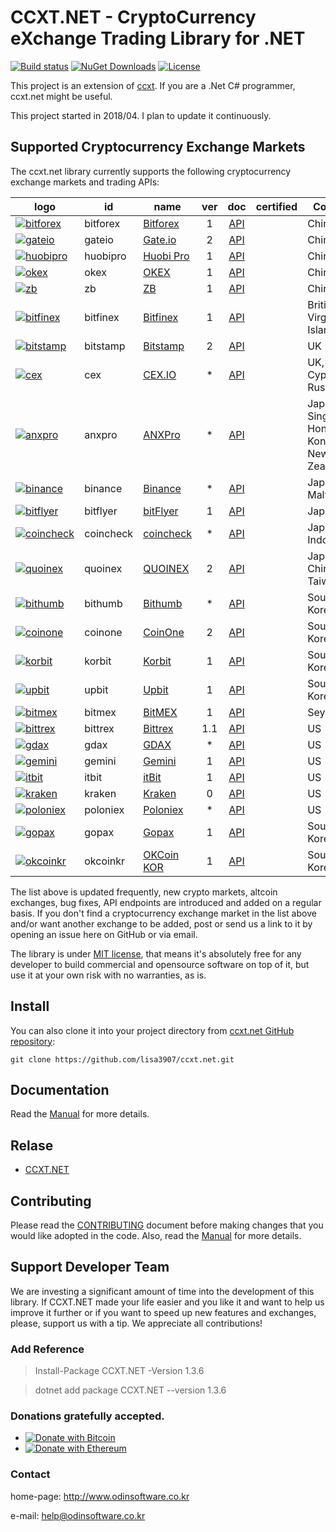 # CCXT.NET - CryptoCurrency eXchange Trading Library for .NET

[![Build status](https://ci.appveyor.com/api/projects/status/dnp9i3t6sexv9tpa?svg=true)](https://ci.appveyor.com/project/lisa3907/ccxt-net)
[![NuGet Downloads](https://img.shields.io/nuget/dt/ccxt.net.svg)](https://www.nuget.org/packages/CCXT.NET)
[![License](https://img.shields.io/github/license/lisa3907/ccxt.net.svg)](https://github.com/lisa3907/ccxt.net/blob/master/LICENSE.txt)

This project is an extension of [ccxt](https://github.com/ccxt/ccxt). If you are a .Net C# programmer, ccxt.net might be useful.

This project started in 2018/04. I plan to update it continuously. 

## Supported Cryptocurrency Exchange Markets

The ccxt.net library currently supports the following cryptocurrency exchange markets and trading APIs:

|&nbsp;&nbsp;&nbsp;&nbsp;&nbsp;&nbsp;&nbsp;logo&nbsp;&nbsp;&nbsp;&nbsp;&nbsp;&nbsp;&nbsp;                                                                                                     | id                 | name                                                                                 | ver   | doc                                                                                              | certified                        | Country                                                                                 |
|---------------------------------------------------------------------------------------------------------------------------------------------------------------------------------------------|--------------------|--------------------------------------------------------------------------------------|:-----:|:------------------------------------------------------------------------------------------------:|----------------------------------|-----------------------------------------------------------------------------------------|
|[![bitforex](https://user-images.githubusercontent.com/1294454/44310033-69e9e600-a3d8-11e8-873d-54d74d1bc4e4.jpg)](https://www.bitforex.com/registered?inviterId=1867438)                    | bitforex           | [Bitforex](https://www.bitforex.com/registered?inviterId=1867438)                    | 1     | [API](https://github.com/bitforexapi/API_Docs/wiki)                                              |                                  | China																					  |
|[![gateio](https://user-images.githubusercontent.com/1294454/31784029-0313c702-b509-11e7-9ccc-bc0da6a0e435.jpg)](https://www.gate.io/signup/2436035)                                         | gateio             | [Gate.io](https://www.gate.io/signup/2436035)                                        | 2     | [API](https://gate.io/api2)                                                                      |                                  | China																					  |
|[![huobipro](https://user-images.githubusercontent.com/1294454/27766569-15aa7b9a-5edd-11e7-9e7f-44791f4ee49c.jpg)](https://www.huobi.br.com/en-us/topic/invited/?invite_code=rwrd3)          | huobipro           | [Huobi Pro](https://www.huobi.br.com/en-us/topic/invited/?invite_code=rwrd3)         | 1     | [API](https://github.com/huobiapi/API_Docs/wiki/REST_api_reference)                              |									| China																				      |
|[![okex](https://user-images.githubusercontent.com/1294454/32552768-0d6dd3c6-c4a6-11e7-90f8-c043b64756a7.jpg)](https://www.okex.com)                                                         | okex               | [OKEX](https://www.okex.com)                                                         | 1     | [API](https://github.com/okcoin-okex/API-docs-OKEx.com)                                          |                                  | China, US																				  |
|[![zb](https://user-images.githubusercontent.com/1294454/32859187-cd5214f0-ca5e-11e7-967d-96568e2e2bd1.jpg)](https://vip.zb.com/user/register?recommendCode=bn070u)                          | zb                 | [ZB](https://vip.zb.com/user/register?recommendCode=bn070u)                          | 1     | [API](https://www.zb.com/i/developer)                                                            |                                  | China																					  |
|[![bitfinex](https://user-images.githubusercontent.com/1294454/27766244-e328a50c-5ed2-11e7-947b-041416579bb3.jpg)](https://www.bitfinex.com)												  | bitfinex		   | [Bitfinex](https://www.bitfinex.com)												  | 1     | [API](https://bitfinex.readme.io/v1/docs)														 | 									| British Virgin Islands																  |
|[![bitstamp](https://user-images.githubusercontent.com/1294454/27786377-8c8ab57e-5fe9-11e7-8ea4-2b05b6bcceec.jpg)](https://www.bitstamp.net)                                                 | bitstamp           | [Bitstamp](https://www.bitstamp.net)                                                 | 2     | [API](https://www.bitstamp.net/api)                                                              |                                  | UK																					  |
|[![cex](https://user-images.githubusercontent.com/1294454/27766442-8ddc33b0-5ed8-11e7-8b98-f786aef0f3c9.jpg)](https://cex.io/r/0/up105393824/0/)                                             | cex                | [CEX.IO](https://cex.io/r/0/up105393824/0/)                                          | *     | [API](https://cex.io/cex-api)                                                                    |                                  | UK, EU, Cyprus, Russia																  |
|[![anxpro](https://user-images.githubusercontent.com/1294454/27765983-fd8595da-5ec9-11e7-82e3-adb3ab8c2612.jpg)](https://anxpro.com)                                                         | anxpro             | [ANXPro](https://anxpro.com)                                                         | *     | [API](https://anxv2.docs.apiary.io)                                                              |                                  | Japan, Singapore, Hong Kong, New Zealand												  |
|[![binance](https://user-images.githubusercontent.com/1294454/29604020-d5483cdc-87ee-11e7-94c7-d1a8d9169293.jpg)](https://www.binance.com/?ref=10205187)									  | binance			   | [Binance](https://www.binance.com/?ref=10205187)									  | *     | [API](https://github.com/binance-exchange/binance-official-api-docs/blob/master/rest-api.md)     |									| Japan, Malta																			  |
|[![bitflyer](https://user-images.githubusercontent.com/1294454/28051642-56154182-660e-11e7-9b0d-6042d1e6edd8.jpg)](https://bitflyer.jp)													  | bitflyer           | [bitFlyer](https://bitflyer.jp)                                                      | 1     | [API](https://lightning.bitflyer.com/docs?lang=en)                                               |                                  | Japan																					  |
|[![coincheck](https://user-images.githubusercontent.com/1294454/27766464-3b5c3c74-5ed9-11e7-840e-31b32968e1da.jpg)](https://coincheck.com)                                                   | coincheck          | [coincheck](https://coincheck.com)                                                   | *     | [API](https://coincheck.com/documents/exchange/api)                                              |                                  | Japan, Indonesia																		  |
|[![quoinex](https://user-images.githubusercontent.com/1294454/45798859-1a872600-bcb4-11e8-8746-69291ce87b04.jpg)](https://www.liquid.com?affiliate=SbzC62lt30976)                            | quoinex            | [QUOINEX](https://www.liquid.com?affiliate=SbzC62lt30976)                            | 2     | [API](https://developers.quoine.com)                                                             |                                  | Japan, China, Taiwan																	  |
|[![bithumb](https://user-images.githubusercontent.com/1294454/30597177-ea800172-9d5e-11e7-804c-b9d4fa9b56b0.jpg)](https://www.bithumb.com)                                                   | bithumb            | [Bithumb](https://www.bithumb.com)                                                   | *     | [API](https://apidocs.bithumb.com)                                                               |                                  | South Korea																			  |
|[![coinone](https://user-images.githubusercontent.com/1294454/38003300-adc12fba-323f-11e8-8525-725f53c4a659.jpg)](https://coinone.co.kr)                                                     | coinone            | [CoinOne](https://coinone.co.kr)                                                     | 2     | [API](https://doc.coinone.co.kr)                                                                 |                                  | South Korea																			  |
|[![korbit](https://github.com/lisa3907/ccxt.net/blob/master/logo-files/favicon-korbit-16x16.png?raw=true)](https://www.korbit.com)															  | korbit             | [Korbit](https://www.korbit.co.kr/)												  | 1     | [API](https://apidocs.korbit.co.kr/)															 |									| South Korea																			  |
|[![upbit](https://user-images.githubusercontent.com/1294454/49245610-eeaabe00-f423-11e8-9cba-4b0aed794799.jpg)](https://upbit.com)                                                           | upbit              | [Upbit](https://upbit.com)                                                           | 1     | [API](https://docs.upbit.com/docs/%EC%9A%94%EC%B2%AD-%EC%88%98-%EC%A0%9C%ED%95%9C)               |									| South Korea																			  |
|[![bitmex](https://user-images.githubusercontent.com/1294454/27766319-f653c6e6-5ed4-11e7-933d-f0bc3699ae8f.jpg)](https://www.bitmex.com/register/5eEkGA)                                     | bitmex             | [BitMEX](https://www.bitmex.com/register/5eEkGA)                                     | 1     | [API](https://www.bitmex.com/app/apiOverview)                                                    |                                  | Seychelles																			  |
|[![bittrex](https://user-images.githubusercontent.com/1294454/27766352-cf0b3c26-5ed5-11e7-82b7-f3826b7a97d8.jpg)](https://bittrex.com)														  | bittrex			   | [Bittrex](https://bittrex.com)														  | 1.1   | [API](https://bittrex.github.io/api/)															 | 									| US																					  |
|[![gdax](https://user-images.githubusercontent.com/1294454/27766527-b1be41c6-5edb-11e7-95f6-5b496c469e2c.jpg)](https://www.gdax.com)                                                         | gdax               | [GDAX](https://www.gdax.com)                                                         | *     | [API](https://docs.gdax.com)                                                                     |                                  | US																					  |
|[![gemini](https://user-images.githubusercontent.com/1294454/27816857-ce7be644-6096-11e7-82d6-3c257263229c.jpg)](https://gemini.com)                                                         | gemini             | [Gemini](https://gemini.com)                                                         | 1     | [API](https://docs.gemini.com/rest-api)                                                          |                                  | US																					  |
|[![itbit](https://user-images.githubusercontent.com/1294454/27822159-66153620-60ad-11e7-89e7-005f6d7f3de0.jpg)](https://www.itbit.com)                                                       | itbit              | [itBit](https://www.itbit.com)                                                       | 1     | [API](https://api.itbit.com/docs)                                                                |                                  | US																					  |
|[![kraken](https://user-images.githubusercontent.com/1294454/27766599-22709304-5ede-11e7-9de1-9f33732e1509.jpg)](https://www.kraken.com)                                                     | kraken             | [Kraken](https://www.kraken.com)                                                     | 0     | [API](https://www.kraken.com/en-us/help/api)                                                     | 									| US																					  |
|[![poloniex](https://user-images.githubusercontent.com/1294454/27766817-e9456312-5ee6-11e7-9b3c-b628ca5626a5.jpg)](https://poloniex.com)                                                     | poloniex           | [Poloniex](https://poloniex.com)                                                     | *     | [API](https://docs.poloniex.com)                                                                 |                                  | US																					  |
|[![gopax](https://www.gopax.co.kr/images/brand/logo-primary.svg)](https://www.gopax.co.kr/)																								  | gopax              | [Gopax](https://www.gopax.co.kr/)                                                    | 1     | [API](https://www.gopax.co.kr/API)																 |									| South Korea																			  |
|[![okcoinkr](https://user-images.githubusercontent.com/1294454/27766791-89ffb502-5ee5-11e7-8a5b-c5950b68ac65.jpg)](https://www.okcoinkr.com)                                                 | okcoinkr           | [OKCoin KOR](https://www.okcoinkr.com)                                               | 1     | [API](https://www.okcoinkr.com/api)																 |									| South Korea																			  |

The list above is updated frequently, new crypto markets, altcoin exchanges, bug fixes, API endpoints are introduced and added on a regular basis. 
If you don't find a cryptocurrency exchange market in the list above and/or want another exchange to be added, post or send us a link to it by opening an issue here on GitHub or via email.

The library is under [MIT license](https://github.com/lisa3907/ccxt.net/blob/master/LICENSE.txt), that means it's absolutely free for any developer to build commercial and opensource software on top of it, but use it at your own risk with no warranties, as is.


## Install

You can also clone it into your project directory from [ccxt.net GitHub repository](https://github.com/lisa3907/ccxt.net):

```shell
git clone https://github.com/lisa3907/ccxt.net.git
```


## Documentation

Read the [Manual](https://github.com/lisa3907/ccxt.net/wiki) for more details.


## Relase

 - [CCXT.NET](https://github.com/lisa3907/ccxt.net/releases)


## Contributing

Please read the [CONTRIBUTING](https://github.com/lisa3907/ccxt.net/blob/master/CONTRIBUTING.md) document before making changes that you would like adopted in the code. Also, read the [Manual](https://github.com/lisa3907/ccxt.net/wiki) for more details.


## Support Developer Team

We are investing a significant amount of time into the development of this library. 
If CCXT.NET made your life easier and you like it and want to help us improve it further or if you want to speed up new features and exchanges, please, support us with a tip. 
We appreciate all contributions!


### Add Reference

 > Install-Package CCXT.NET -Version 1.3.6

 > dotnet add package CCXT.NET --version 1.3.6


### Donations gratefully accepted.

* [![Donate with Bitcoin](https://en.cryptobadges.io/badge/small/15DAoUfaCanpBpTs7VQBK8dRmbQqEnF9WG)](https://en.cryptobadges.io/donate/15DAoUfaCanpBpTs7VQBK8dRmbQqEnF9WG)
* [![Donate with Ethereum](https://en.cryptobadges.io/badge/small/0x556E7EdbcCd669a42f00c1Df53D550C00814B0e3)](https://en.cryptobadges.io/donate/0x556E7EdbcCd669a42f00c1Df53D550C00814B0e3)

### Contact

home-page: http://www.odinsoftware.co.kr

e-mail: help@odinsoftware.co.kr

